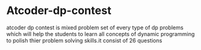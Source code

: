 # Atcoder-dp-contest
atcoder dp contest is mixed problem set of every type of dp problems which will help the students to learn all concepts of dynamic programming to polish thier problem solving skills.it consist of 26 questions
